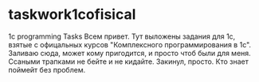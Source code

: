 # taskwork1cofisical
1c programming Tasks
Всем привет. Тут выложены задания для 1с, взятые с офицальных курсов "Комплексного программирования в 1с". Заливаю сюда, может кому пригодится, и просто чтоб были для меня. Ссаными трапками не бейте и не кидайте. Закинул, просто. Кто знает поймейт без проблем.
